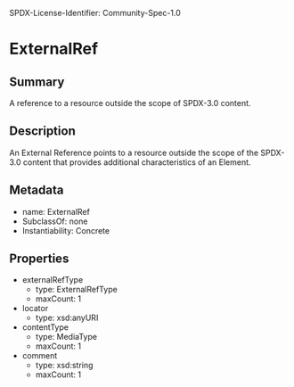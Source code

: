 SPDX-License-Identifier: Community-Spec-1.0

# ExternalRef

## Summary

A reference to a resource outside the scope of SPDX-3.0 content.

## Description

An External Reference points to a resource outside the scope of the SPDX-3.0 content
that provides additional characteristics of an Element.

## Metadata

- name: ExternalRef
- SubclassOf: none
- Instantiability: Concrete

## Properties

- externalRefType
  - type: ExternalRefType
  - maxCount: 1
- locator
  - type: xsd:anyURI
- contentType
  - type: MediaType
  - maxCount: 1
- comment
  - type: xsd:string
  - maxCount: 1

